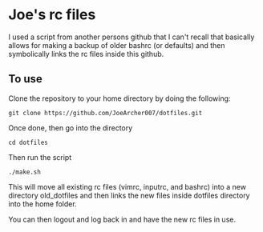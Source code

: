 # Joe's rc files
I used a script from another persons github that I can't recall that basically allows for making a backup of older bashrc (or defaults) and then symbolically links the rc files inside this github.

## To use
Clone the repository to your home directory by doing the following:

`git clone https://github.com/JoeArcher007/dotfiles.git`

Once done, then go into the directory

`cd dotfiles`

Then run the script

`./make.sh`

This will move all existing rc files (vimrc, inputrc, and bashrc) into a new directory old_dotfiles and then links the new files inside dotfiles directory into the home folder.

You can then logout and log back in and have the new rc files in use.

